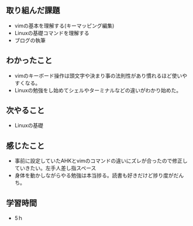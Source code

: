 ## 取り組んだ課題
- vimの基本を理解する(キーマッピング編集)
- Linuxの基礎コマンドを理解する
- ブログの執筆

## わかったこと
- vimのキーボード操作は頭文字や決まり事の法則性があり慣れるほど使いやすくなる。
- Linuxの勉強をし始めてシェルやターミナルなどの違いがわかり始めた。

## 次やること
- Linuxの基礎

## 感じたこと
- 事前に設定していたAHKとvimのコマンドの違いにズレが合ったので修正していきたい。左手人差し指スペース
- 身体を動かしながらやる勉強は本当捗る。読書も好きだけど捗り度がだんち。

## 学習時間
- 5ｈ
